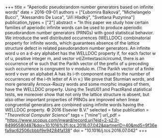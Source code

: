 +++
title = "Aperiodic pseudorandom number generators based on infinite words"
date = 2016-09-01
authors = ["Ľubomira Balková", "Michelangelo Bucci", "Alessandro De Luca", "Jiří Hladký", "Svetlana Puzynina"]
publication_types = ["2"]
abstract = "In this paper we study how certain families of aperiodic infinite words can be used to produce aperiodic pseudorandom number generators (PRNGs) with good statistical behavior. We introduce the well distributed occurrences (WELLDOC) combinatorial property for infinite words, which guarantees absence of the lattice structure defect in related pseudorandom number generators. An infinite word u on a d-ary alphabet has the WELLDOC property if, for each factor w of u, positive integer m, and vector v∈Zmtextasciicircumd, there is an occurrence of w such that the Parikh vector of the prefix of u preceding such occurrence is congruent to v modulo m. (The Parikh vector of a finite word v over an alphabet A has its i-th component equal to the number of occurrences of the i-th letter of A in v.) We prove that Sturmian words, and more generally Arnoux–Rauzy words and some morphic images of them, have the WELLDOC property. Using the TestU01 and PractRand statistical tests, we moreover show that not only the lattice structure is absent, but also other important properties of PRNGs are improved when linear congruential generators are combined using infinite words having the WELLDOC property. © 2016 Elsevier B.V."
selected = false
publication = "*Theoretical Computer Science*"
tags = ["mine"]
url_pdf = "https://www.scopus.com/inward/record.uri?eid=2-s2.0-84995580487&doi=10.1016%2fj.tcs.2016.07.042&partnerID=40&md5=9f36efa9ac62506cbbbf9e94284fa138"
doi = "10.1016/j.tcs.2016.07.042"
+++
